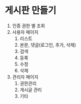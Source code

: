 # 게시판 만들기 
1. 인증 권한 별 조회
2. 사용자 페이지
   1. 리스트
   2. 본문, 댓글(로그인, 추가, 삭제)
   3. 검색
   4. 등록
   5. 수정
   6. 삭제
3. 관리자 페이지
   1. 권한관리
   2. 게시글 관리
   3. 기타